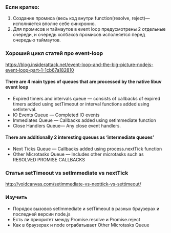 ### Если кратко:

1. Создание промиса (весь код внутри function(resolve, reject)— исполняется вполне себе синхронно.
2. Для промисов и таймаутов в event loop предусмотрены 2 отдельные очереди,
и очередь колбэков промисов исполняется перед очередью таймаутов.

### Хороший цикл статей про event-loop

https://blog.insiderattack.net/event-loop-and-the-big-picture-nodejs-event-loop-part-1-1cb67a182810

#### There are 4 main types of queues that are processed by the native libuv event loop

* Expired timers and intervals queue — consists of callbacks of
  expired timers added using setTimeout or interval functions added using setInterval.
* IO Events Queue — Completed IO events
* Immediates Queue — Callbacks added using setImmediate function
* Close Handlers Queue— Any close event handlers.

#### There are additionally 2 interesting queues as ‘intermediate queues’

* Next Ticks Queue — Callbacks added using process.nextTick function
* Other Microtasks Queue — Includes other microtasks such as RESOLVED PROMISE CALLBACKS

### Статья setTimeout vs setImmediate vs nextTick

http://voidcanvas.com/setimmediate-vs-nexttick-vs-settimeout/

### Изучить

* Порядок вызовов setImmediate и setTimeout в разных браузерах и последней версии node.js
* Есть ли приоритет между Promise.resolve и Promise.reject
* Как в браузерах и node отрабатывает Other Microtasks Queue